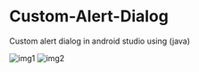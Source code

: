 # Custom-Alert-Dialog

Custom alert dialog in android studio using (java)

![img1](https://user-images.githubusercontent.com/62516213/132952975-8ec20b5d-240f-41db-974c-12b925ae4ddb.jpeg)
![img2](https://user-images.githubusercontent.com/62516213/132952978-63460af7-5067-4b9a-bf9d-30d3f11d4187.jpeg)

